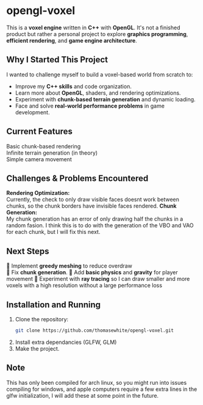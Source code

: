 # opengl-voxel
This is a **voxel engine** written in **C++** with **OpenGL**. It's not a finished product but rather a personal project to explore **graphics programming**, **efficient rendering**, and **game engine architecture**.

## Why I Started This Project
I wanted to challenge myself to build a voxel-based world from scratch to:
- Improve my **C++ skills** and code organization.
- Learn more about **OpenGL**, shaders, and rendering optimizations.
- Experiment with **chunk-based terrain generation** and dynamic loading.
- Face and solve **real-world performance problems** in game development.

## Current Features
Basic chunk-based rendering  
Infinite terrain generation (in theory)  
Simple camera movement

## Challenges & Problems Encountered
**Rendering Optimization:**   
Currently, the check to only draw visible faces doesnt work between chunks, so the chunk borders have invisible faces rendered.
**Chunk Generation:**   
My chunk generation has an error of only drawing half the chunks in a random fasion. I think this is to do with the generation of the VBO and VAO for each chunk, but I will fix this next.

## Next Steps
🔹 Implement **greedy meshing** to reduce overdraw  
🔹 Fix **chunk generation**. 
🔹 Add **basic physics** and **gravity** for player movement
🔹 Experiment with **ray tracing** so I can draw smaller and more voxels with a high resolution without a large performance loss

## Installation and Running
1. Clone the repository:
   ```sh
   git clone https://github.com/thomasewhite/opengl-voxel.git
2. Install extra dependancies (GLFW, GLM)
3. Make the project.

## Note
This has only been compiled for arch linux, so you might run into issues compiling for windows, and apple computers require a few extra lines in the glfw initialization, I will add these at some point in the future.